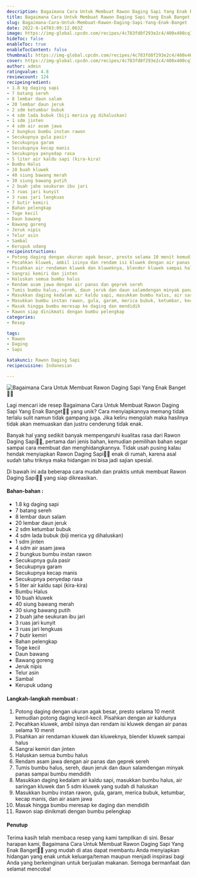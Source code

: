```yaml
---
description: Bagaimana Cara Untuk Membuat Rawon Daging Sapi Yang Enak Banget"
title: Bagaimana Cara Untuk Membuat Rawon Daging Sapi Yang Enak Banget
slug: Bagaimana-Cara-Untuk-Membuat-Rawon-Daging-Sapi-Yang-Enak-Banget
date: 2022-9-14T03:09:12.063Z
image: https://img-global.cpcdn.com/recipes/4c783fd8f293e2c4/400x400cq70/photo.jpg
hideToc: false
enableToc: true
enableTocContent: false
thumbnail: https://img-global.cpcdn.com/recipes/4c783fd8f293e2c4/400x400cq70/photo.jpg
cover: https://img-global.cpcdn.com/recipes/4c783fd8f293e2c4/400x400cq70/photo.jpg
author: admin
ratingvalue: 4.8
reviewcount: 124
recipeingredient:
- 1.8 kg daging sapi
- 7 batang sereh
- 8 lembar daun salam
- 20 lembar daun jeruk
- 2 sdm ketumbar bubuk
- 4 sdm lada bubuk (biji merica yg dihaluskan)
- 1 sdm jinten
- 4 sdm air asam jawa
- 2 bungkus bumbu instan rawon
- Secukupnya gula pasir
- Secukupnya garam
- Secukupnya kecap manis
- Secukupnya penyedap rasa
- 5 liter air kaldu sapi (kira-kira)
- Bumbu Halus
- 10 buah kluwek
- 40 siung bawang merah
- 30 siung bawang putih
- 2 buah jahe seukuran ibu jari
- 3 ruas jari kunyit
- 3 ruas jari lengkuas
- 7 butir kemiri
- Bahan pelengkap
- Toge kecil
- Daun bawang
- Bawang goreng
- Jeruk nipis
- Telur asin
- Sambal
- Kerupuk udang
recipeinstructions:
- Potong daging dengan ukuran agak besar, presto selama 10 menit kemudian potong daging kecil-kecil. Pisahkan dengan air kaldunya
- Pecahkan kluwek, ambil isinya dan rendam isi kluwek dengan air panas selama 10 menit
- Pisahkan air rendaman kluwek dan kluweknya, blender kluwek sampai halus
- Sangrai kemiri dan jinten
- Haluskan semua bumbu halus
- Rendam asam jawa dengan air panas dan geprek sereh
- Tumis bumbu halus, sereh, daun jeruk dan daun salamdengan minyak panas sampai bumbu mendidih
- Masukkan daging kedalam air kaldu sapi, masukkan bumbu halus, air saringan kluwek dan 5 sdm kluwek yang sudah di haluskan
- Masukkan bumbu instan rawon, gula, garam, merica bubuk, ketumbar, kecap manis, dan air asam jawa
- Masak hingga bumbu meresap ke daging dan mendidih
- Rawon siap dinikmati dengan bumbu pelengkap
categories:
- Resep

tags:
- Rawon
- Daging
- Sapi

katakunci: Rawon Daging Sapi
recipecuisine: Indonesian

---
```


![Bagaimana Cara Untuk Membuat Rawon Daging Sapi Yang Enak Banget👩‍🍳](https://img-global.cpcdn.com/recipes/4c783fd8f293e2c4/400x400cq70/photo.jpg)

Lagi mencari ide resep Bagaimana Cara Untuk Membuat Rawon Daging Sapi Yang Enak Banget👩‍🍳 yang unik? Cara menyiapkannya memang tidak terlalu sulit namun tidak gampang juga. Jika keliru mengolah maka hasilnya tidak akan memuaskan dan justru cenderung tidak enak.

Banyak hal yang sedikit banyak mempengaruhi kualitas rasa dari Rawon Daging Sapi👩‍🍳, pertama dari jenis bahan, kemudian pemilihan bahan segar sampai cara membuat dan menghidangkannya. Tidak usah pusing kalau hendak menyiapkan Rawon Daging Sapi👩‍🍳 enak di rumah, karena asal sudah tahu triknya maka hidangan ini bisa jadi sajian spesial.

Di bawah ini ada beberapa cara mudah dan praktis untuk membuat Rawon Daging Sapi👩‍🍳 yang siap dikreasikan.

<!--inarticleads1-->

#### Bahan-bahan :

- 1.8 kg daging sapi
- 7 batang sereh
- 8 lembar daun salam
- 20 lembar daun jeruk
- 2 sdm ketumbar bubuk
- 4 sdm lada bubuk (biji merica yg dihaluskan)
- 1 sdm jinten
- 4 sdm air asam jawa
- 2 bungkus bumbu instan rawon
- Secukupnya gula pasir
- Secukupnya garam
- Secukupnya kecap manis
- Secukupnya penyedap rasa
- 5 liter air kaldu sapi (kira-kira)
- Bumbu Halus
- 10 buah kluwek
- 40 siung bawang merah
- 30 siung bawang putih
- 2 buah jahe seukuran ibu jari
- 3 ruas jari kunyit
- 3 ruas jari lengkuas
- 7 butir kemiri
- Bahan pelengkap
- Toge kecil
- Daun bawang
- Bawang goreng
- Jeruk nipis
- Telur asin
- Sambal
- Kerupuk udang

<!--inarticleads2-->

#### Langkah-langkah membuat :

1. Potong daging dengan ukuran agak besar, presto selama 10 menit kemudian potong daging kecil-kecil. Pisahkan dengan air kaldunya
1. Pecahkan kluwek, ambil isinya dan rendam isi kluwek dengan air panas selama 10 menit
1. Pisahkan air rendaman kluwek dan kluweknya, blender kluwek sampai halus
1. Sangrai kemiri dan jinten
1. Haluskan semua bumbu halus
1. Rendam asam jawa dengan air panas dan geprek sereh
1. Tumis bumbu halus, sereh, daun jeruk dan daun salamdengan minyak panas sampai bumbu mendidih
1. Masukkan daging kedalam air kaldu sapi, masukkan bumbu halus, air saringan kluwek dan 5 sdm kluwek yang sudah di haluskan
1. Masukkan bumbu instan rawon, gula, garam, merica bubuk, ketumbar, kecap manis, dan air asam jawa
1. Masak hingga bumbu meresap ke daging dan mendidih
1. Rawon siap dinikmati dengan bumbu pelengkap

#### Penutup

Terima kasih telah membaca resep yang kami tampilkan di sini. Besar harapan kami, Bagaimana Cara Untuk Membuat Rawon Daging Sapi Yang Enak Banget👩‍🍳 yang mudah di atas dapat membantu Anda menyiapkan hidangan yang enak untuk keluarga/teman maupun menjadi inspirasi bagi Anda yang berkeinginan untuk berjualan makanan. Semoga bermanfaat dan selamat mencoba!